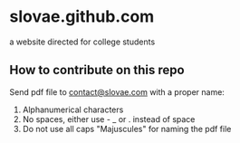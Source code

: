 # slovae.github.com
a website directed for college students

## How to contribute on this repo

Send pdf file to contact@slovae.com with a proper name:

1. Alphanumerical characters
2. No spaces, either use - _ or . instead of space
3. Do not use all caps "Majuscules" for naming the pdf file
